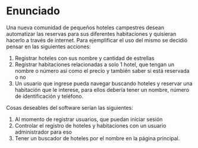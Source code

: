 
# Enunciado

Una nueva comunidad de pequeños hoteles campestres desean automatizar las reservas para sus diferentes habitaciones y quisieran hacerlo a través de internet. Para ejemplificar el uso del mismo se decidió pensar en las siguientes acciones:

1. Registrar hoteles con sus nombre y cantidad de estrellas
2. Registrar habitaciones relacionadas a solo 1 hotel, que tengan un nombre o número así como el precio y también saber si está reservada o no
3. Un usuario que ingrese pueda navegar buscando hoteles y reservar una habitación que le interese, para ellos debería tener un nombre, número de identificación y teléfono.

Cosas deseables del software serían las siguientes:

1. Al momento de registrar usuarios, que puedan iniciar sesión
2. Controlar el registro de hoteles y habitaciones con un usuario administrador para eso
3. Tener un buscador de hoteles por el nombre en la página principal.
